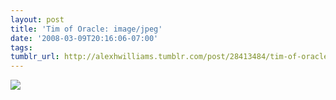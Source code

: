 ```yaml
---
layout: post
title: 'Tim of Oracle: image/jpeg'
date: '2008-03-09T20:16:06-07:00'
tags: 
tumblr_url: http://alexhwilliams.tumblr.com/post/28413484/tim-of-oracle-image-jpeg
---
```

<img src="http://25.media.tumblr.com/EXq6qISRE6e0c275IXgZo30c_250.jpg"/>
